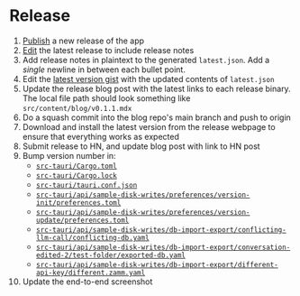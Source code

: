 # Release

1. [Publish](https://github.com/zamm-dev/zamm/actions/workflows/publish.yaml) a new release of the app
2. [Edit](https://github.com/zamm-dev/zamm/releases) the latest release to include release notes
3. Add release notes in plaintext to the generated `latest.json`. Add a *single* newline in between each bullet point.
4. Edit the [latest version gist](https://gist.github.com/amosjyng/b3bbcb4ea176009732ea6898f87fe102/) with the updated contents of `latest.json`
5. Update the release blog post with the latest links to each release binary. The local file path should look something like `src/content/blog/v0.1.1.mdx`
6. Do a squash commit into the blog repo's main branch and push to origin
7. Download and install the latest version from the release webpage to ensure that everything works as expected
8. Submit release to HN, and update blog post with link to HN post
9. Bump version number in:
   - [`src-tauri/Cargo.toml`](/src-tauri/Cargo.toml)
   - [`src-tauri/Cargo.lock`](/src-tauri/Cargo.lock)
   - [`src-tauri/tauri.conf.json`](/src-tauri/tauri.conf.json)
   - [`src-tauri/api/sample-disk-writes/preferences/version-init/preferences.toml`](/src-tauri/api/sample-disk-writes/preferences/version-init/preferences.toml)
   - [`src-tauri/api/sample-disk-writes/preferences/version-update/preferences.toml`](/src-tauri/api/sample-disk-writes/preferences/version-update/preferences.toml)
   - [`src-tauri/api/sample-disk-writes/db-import-export/conflicting-llm-call/conflicting-db.yaml`](/src-tauri/api/sample-disk-writes/db-import-export/conflicting-llm-call/conflicting-db.yaml)
   - [`src-tauri/api/sample-disk-writes/db-import-export/conversation-edited-2/test-folder/exported-db.yaml`](/src-tauri/api/sample-disk-writes/db-import-export/conversation-edited-2/test-folder/exported-db.yaml)
   - [`src-tauri/api/sample-disk-writes/db-import-export/different-api-key/different.zamm.yaml`](/src-tauri/api/sample-disk-writes/db-import-export/different-api-key/different.zamm.yaml)
10. Update the end-to-end screenshot
